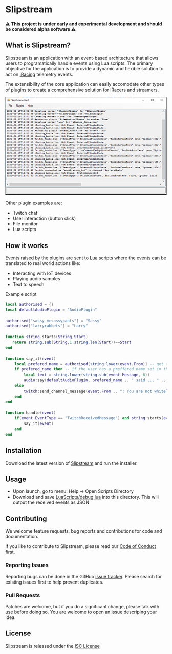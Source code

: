 ﻿# Slipstream

**⚠ This project is under early and experimental development and should be considered alpha
software ⚠**

## What is Slipstream?

Slipstream is an application with an event-based architecture that allows 
users to programatically handle events using Lua scripts. The primary
objective for the application is to provide a dynamic and flexible solution
to act on [iRacing](http://www.iracing.com) telemetry events.

The extensibility of the core application can easily accomodate other types
of plugins to create a comprehensive solution for iRacers and streamers. 

![Slipstream Screenshot](docs/img/screen_shot.PNG)

Other plugin examples are: 
- Twitch chat
- User interaction (button click)
- File monitor
- Lua scripts

## How it works

Events raised by the plugins are sent to Lua scripts where the events can be translated
to real world actions like:
- Interacting with IoT devices
- Playing audio samples
- Text to speech

Example script
```Lua
local authorised = {}
local defaultAudioPlugin = "AudioPlugin"

authorised["sassy_mcsassypants"] = "Sassy"
authorised["larryrabbets"] = "Larry"

function string.starts(String,Start)
   return string.sub(String,1,string.len(Start))==Start
end

function say_it(event)
	local prefered_name = authorised[string.lower(event.From)] -- get the preffered name from the authorised list of Twitch users
	if prefered_name then -- if the user has a preffered name set in the authorised list they can use this command
		local text = string.lower(string.sub(event.Message, 6))
		audio:say(defaultAudioPlugin, prefered_name .. " said ... " .. text, 1)
	else
		twitch:send_channel_message(event.From .. ": You are not whitelisted to use !say")
	end
end

function handle(event)
    if(event.EventType == "TwitchReceivedMessage") and string.starts(event.Message, "!say ") then
		say_it(event)
	end
end
```

## Installation

Download the latest version of
[Slipstream](https://github.com/dennis/slipstream/releases/download/v0.3.0/slipstream-v0.3.0.msi)
and run the installer.

## Usage

 - Upon launch, go to menu: Help -> Open Scripts Directory
 - Download and save [LuaScripts/debug.lua](LuaScripts/debug.lua) into this
   directory. This will output the received events as JSON

## Contributing

We welcome feature requests, bug reports and contributions for code and
documentation.

If you like to contribute to Slipstream, please read our [Code of
Conduct](CODE_OF_CONDUCT.md) first.

### Reporting Issues

Reporting bugs can be done in the GitHub [issue
tracker](https://github.com/dennis/slipstream/issues). Please search for
existing issues first to help prevent duplicates.

### Pull Requests

Patches are welcome, but if you do a significant change, please talk with use
before doing so. You are welcome to open an issue descriping your idea.

## License

Slipstream is released under the [ISC License](LICENSE)
